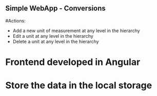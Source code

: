 
## Simple WebApp - Conversions



#Actions:
- Add a new unit of measurement at any level in the hierarchy
- Edit a unit at any level in the hierarchy
- Delete a unit at any level in the hierarchy

# Frontend developed in Angular
# Store the data in the local storage
